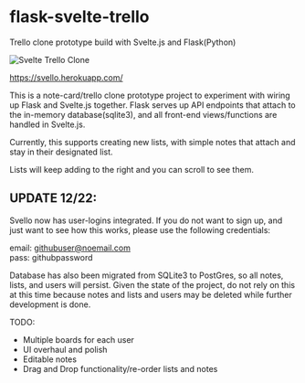# flask-svelte-trello
Trello clone prototype build with Svelte.js and Flask(Python)

![Svelte Trello Clone](https://i.postimg.cc/6QgqVZkD/Screenshot-2019-12-19-at-9-49-16-PM.png)

https://svello.herokuapp.com/

This is a note-card/trello clone prototype project to experiment with wiring up Flask and Svelte.js together. Flask serves up API endpoints that attach to the in-memory database(sqlite3), and all front-end views/functions are handled in Svelte.js.

Currently, this supports creating new lists, with simple notes that attach and stay in their designated list. 

Lists will keep adding to the right and you can scroll to see them. 

## UPDATE 12/22:
Svello now has user-logins integrated. If you do not want to sign up, and just want to see how this works, please use the following credentials:

email: githubuser@noemail.com  
pass: githubpassword  

Database has also been migrated from SQLite3 to PostGres, so all notes, lists, and users will persist. Given the state of the project, do not rely on this at this time because notes and lists and users may be deleted while further development is done. 

TODO:
- Multiple boards for each user
- UI overhaul and polish
- Editable notes
- Drag and Drop functionality/re-order lists and notes

